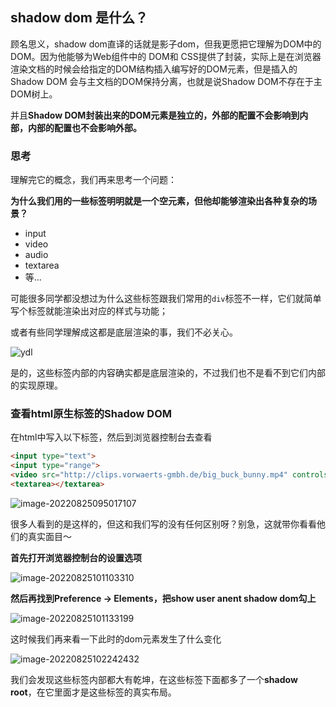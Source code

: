 ## shadow dom 是什么？

顾名思义，shadow dom直译的话就是影子dom，但我更愿把它理解为DOM中的DOM。因为他能够为Web组件中的 DOM和 CSS提供了封装，实际上是在浏览器渲染文档的时候会给指定的DOM结构插入编写好的DOM元素，但是插入的Shadow DOM 会与主文档的DOM保持分离，也就是说Shadow DOM不存在于主DOM树上。

并且**Shadow DOM封装出来的DOM元素是独立的，外部的配置不会影响到内部，内部的配置也不会影响外部。**

### 思考

理解完它的概念，我们再来思考一个问题：

**为什么我们用的一些标签明明就是一个空元素，但他却能够渲染出各种复杂的场景？**

- input
- video
- audio
- textarea
- 等...

可能很多同学都没想过为什么这些标签跟我们常用的`div`标签不一样，它们就简单写个标签就能渲染出对应的样式与功能；

或者有些同学理解成这都是底层渲染的事，我们不必关心。

![ydl](/Users/songyao/Desktop/songyao/img/ydl.gif)

是的，这些标签内部的内容确实都是底层渲染的，不过我们也不是看不到它们内部的实现原理。

### 查看html原生标签的Shadow DOM

在html中写入以下标签，然后到浏览器控制台去查看

```html
<input type="text">
<input type="range">
<video src="http://clips.vorwaerts-gmbh.de/big_buck_bunny.mp4" controls></video>
<textarea></textarea>
```

![image-20220825095017107](/Users/songyao/Desktop/songyao/img/1.png)

很多人看到的是这样的，但这和我们写的没有任何区别呀？别急，这就带你看看他们的真实面目～

**首先打开浏览器控制台的设置选项**

![image-20220825101103310](/Users/songyao/Desktop/songyao/img/2.png)

**然后再找到Preference -> Elements，把show user anent shadow dom勾上**

![image-20220825101133199](/Users/songyao/Desktop/songyao/img/3.png)

这时候我们再来看一下此时的dom元素发生了什么变化

![image-20220825102242432](/Users/songyao/Desktop/songyao/img/4.png)

我们会发现这些标签内部都大有乾坤，在这些标签下面都多了一个**shadow root**，在它里面才是这些标签的真实布局。